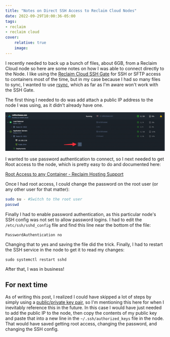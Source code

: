 ```yaml
---
title: "Notes on Direct SSH Access to Reclaim Cloud Nodes"
date: 2022-09-29T10:00:36-05:00
tags:
- reclaim
- reclaim cloud
cover:
    relative: true
    image: 
---
```


I recently needed to back up a bunch of files, about 6GB, from a Reclaim Cloud node so here are some notes on how I was able to connect directly to the Node. I like using the [Reclaim Cloud SSH Gate](https://support.reclaimhosting.com/hc/en-us/articles/4404920655127-Using-the-SSH-Gate) for SSH or SFTP access to containers most of the time, but in my case because I had so many files to sync, I wanted to use [rsync](https://www.digitalocean.com/community/tutorials/how-to-use-rsync-to-sync-local-and-remote-directories), which as far as I'm aware won't work with the SSH Gate. 

The first thing I needed to do was add attach a public IP address to the node I was using, as it didn't already have one.

![Screenshot of the Reclaim Cloud interface](attach-ip.png)

I wanted to use password authentication to connect, so I next needed to get Root access to the node, which is pretty easy to do and documented here:

[Root Access to any Container - Reclaim Hosting Support](https://support.reclaimhosting.com/hc/en-us/articles/4404920687383-Root-Access-to-any-Container)

Once I had root access, I could change the password on the root user (or any other user for that matter):

``` bash
sudo su - #Switch to the root user
passwd
```

Finally I had to enable password authentication, as this particular node's SSH config was not set to allow password logins. I had to edit the `/etc/ssh/sshd_config` file and find this line near the bottom of the file:
```
PasswordAuthentication no
```

Changing that to yes and saving the file did the trick. Finally, I had to restart the SSH service in the node to get it to read my changes:

```
sudo systemctl restart sshd
```

After that, I was in business!

## For next time

As of writing this post, I realized I could have skipped a lot of steps by simply using a [public/private key pair](https://support.reclaimhosting.com/hc/en-us/articles/8421003621015-Generating-and-using-SSH-key-pairs), so I'm mentioning this here for when I inevitably reference this in the future. In this case I would have just needed to add the public IP to the node, then copy the contents of my public key and paste that into a new line in the `~/.ssh/authorized_keys` file in the node. That would have saved getting root access, changing the password, and changing the SSH config. 